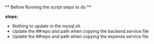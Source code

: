 ** Before Running the script steps to do **

**steps:**
* Nothing to update in the mysql.sh
* Update the ##repo and path when copying the backend.service file
* Update the ##repo and path when copying the expense.service file